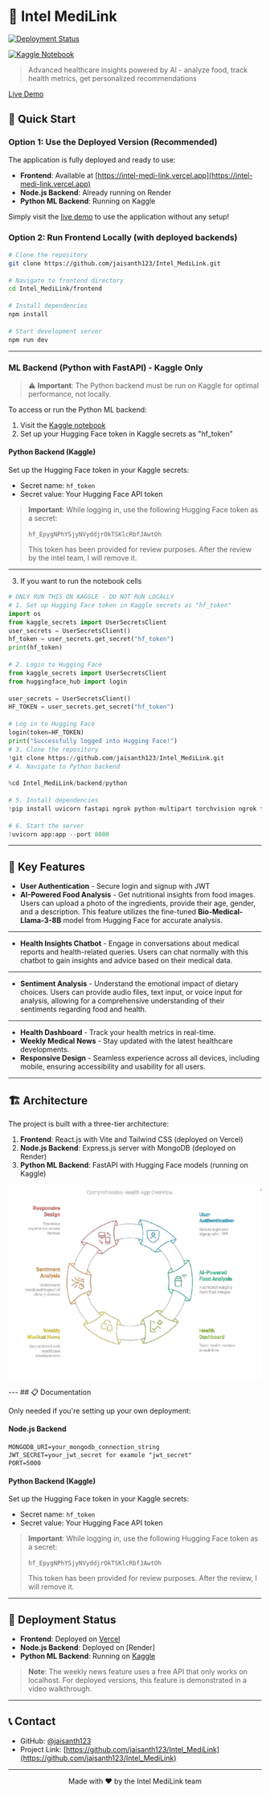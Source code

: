 # 🏥 Intel MediLink

[![Deployment Status](https://img.shields.io/badge/Frontend-Vercel-success)](https://intel-medi-link.vercel.app)

[![Kaggle Notebook](https://img.shields.io/badge/ML_Backend-Kaggle-orange)](https://www.kaggle.com/code/jaisanthk/intel-project-hospital)

> Advanced healthcare insights powered by AI - analyze food, track health metrics, get personalized recommendations

[Live Demo](https://intel-medi-link.vercel.app)

## 🚀 Quick Start

### Option 1: Use the Deployed Version (Recommended)

The application is fully deployed and ready to use:

- **Frontend**: Available at [https://intel-medi-link.vercel.app](https://intel-medi-link.vercel.app)
- **Node.js Backend**: Already running on Render
- **Python ML Backend**: Running on Kaggle

Simply visit the [live demo](https://intel-medi-link.vercel.app) to use the application without any setup!

### Option 2: Run Frontend Locally (with deployed backends)

```bash
# Clone the repository
git clone https://github.com/jaisanth123/Intel_MediLink.git

# Navigate to frontend directory
cd Intel_MediLink/frontend

# Install dependencies
npm install

# Start development server
npm run dev
```

---

### ML Backend (Python with FastAPI) - Kaggle Only

> ⚠️ **Important**: The Python backend must be run on Kaggle for optimal performance, not locally.

To access or run the Python ML backend:

1. Visit the [Kaggle notebook](https://www.kaggle.com/code/jaisanthk/intel-project-hospital)
2. Set up your Hugging Face token in Kaggle secrets as "hf_token"

#### Python Backend (Kaggle)

Set up the Hugging Face token in your Kaggle secrets:

- Secret name: `hf_token`
- Secret value: Your Hugging Face API token

> **Important**: While logging in, use the following Hugging Face token as a secret:
>
> `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`
>
> This token has been provided for review purposes. After the review by the intel team, I will remove it.

---

3. If you want to run the notebook cells

```python
# ONLY RUN THIS ON KAGGLE - DO NOT RUN LOCALLY
# 1. Set up Hugging Face token in Kaggle secrets as "hf_token"
import os
from kaggle_secrets import UserSecretsClient
user_secrets = UserSecretsClient()
hf_token = user_secrets.get_secret("hf_token")
print(hf_token)

# 2. Login to Hugging Face
from kaggle_secrets import UserSecretsClient
from huggingface_hub import login

user_secrets = UserSecretsClient()
HF_TOKEN = user_secrets.get_secret("hf_token")

# Log in to Hugging Face
login(token=HF_TOKEN)
print("Successfully logged into Hugging Face!")
# 3. Clone the repository
!git clone https://github.com/jaisanth123/Intel_MediLink.git
# 4. Navigate to Python backend

%cd Intel_MediLink/backend/python

# 5. Install dependencies
!pip install uvicorn fastapi ngrok python-multipart torchvision ngrok transformers huggingface_hub pyttsx3 vaderSentiment openai-whisper

# 6. Start the server
!uvicorn app:app --port 8000
```

---

## 🌟 Key Features

- **User Authentication** - Secure login and signup with JWT
- **AI-Powered Food Analysis** - Get nutritional insights from food images. Users can upload a photo of the ingredients, provide their age, gender, and a description. This feature utilizes the fine-tuned **Bio-Medical-Llama-3-8B** model from Hugging Face for accurate analysis.

---

- **Health Insights Chatbot** - Engage in conversations about medical reports and health-related queries. Users can chat normally with this chatbot to gain insights and advice based on their medical data.

---

- **Sentiment Analysis** - Understand the emotional impact of dietary choices. Users can provide audio files, text input, or voice input for analysis, allowing for a comprehensive understanding of their sentiments regarding food and health.

---

- **Health Dashboard** - Track your health metrics in real-time.
- **Weekly Medical News** - Stay updated with the latest healthcare developments.
- **Responsive Design** - Seamless experience across all devices, including mobile, ensuring accessibility and usability for all users.

---

## 🏗️ Architecture

The project is built with a three-tier architecture:

1. **Frontend**: React.js with Vite and Tailwind CSS (deployed on Vercel)
2. **Node.js Backend**: Express.js server with MongoDB (deployed on Render)
3. **Python ML Backend**: FastAPI with Hugging Face models (running on Kaggle)

<p align="center">
  <img src="./frontend/src/assets/flow.png" alt="Architecture Diagram" />
</p>
---
## 📋 Documentation

Only needed if you're setting up your own deployment:

#### Node.js Backend

```
MONGODB_URI=your_mongodb_connection_string
JWT_SECRET=your_jwt_secret for examole "jwt_secret"
PORT=5000
```

#### Python Backend (Kaggle)

Set up the Hugging Face token in your Kaggle secrets:

- Secret name: `hf_token`
- Secret value: Your Hugging Face API token

> **Important**: While logging in, use the following Hugging Face token as a secret:
>
> `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`
>
> This token has been provided for review purposes. After the review, I will remove it.

---

## 🔄 Deployment Status

- **Frontend**: Deployed on [Vercel](https://intel-medi-link.vercel.app)
- **Node.js Backend**: Deployed on [Render]
- **Python ML Backend**: Running on [Kaggle](https://www.kaggle.com/code/jaisanthk/intel-project-hospital/edit)

> **Note**: The weekly news feature uses a free API that only works on localhost. For deployed versions, this feature is demonstrated in a video walkthrough.

---

## 📞 Contact

- GitHub: [@jaisanth123](https://github.com/jaisanth123)
- Project Link: [https://github.com/jaisanth123/Intel_MediLink](https://github.com/jaisanth123/Intel_MediLink)

---

<p align="center">
  Made with ❤️ by the Intel MediLink team
</p>
